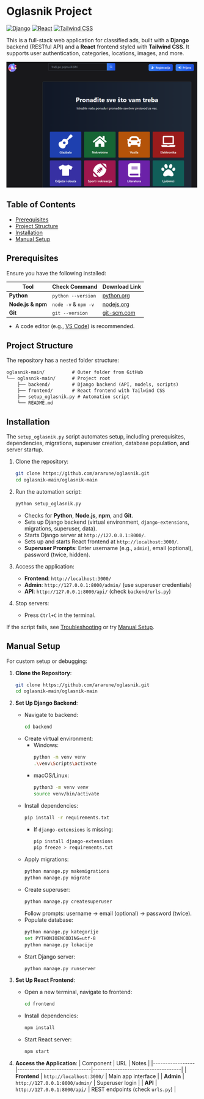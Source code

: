 # Oglasnik Project

[![Django](https://img.shields.io/badge/Django-5.0.6-blue.svg)](https://www.djangoproject.com/)
[![React](https://img.shields.io/badge/React-18.x-green.svg)](https://reactjs.org/)
[![Tailwind CSS](https://img.shields.io/badge/Tailwind-CSS-38B2AC.svg)](https://tailwindcss.com/)

This is a full-stack web application for classified ads, built with a **Django** backend (RESTful API) and a **React** frontend styled with **Tailwind CSS**. It supports user authentication, categories, locations, images, and more.

<img src="/slika.png" alt="Oglasnik App Screenshot" width="500"/>

## Table of Contents

- [Prerequisites](#prerequisites)
- [Project Structure](#project-structure)
- [Installation](#installation)
- [Manual Setup](#manual-setup)


## Prerequisites

Ensure you have the following installed:

| Tool              | Check Command                  | Download Link                             |
|-------------------|-------------------------------|--------------------------------------------|
| **Python**        | `python --version`            | [python.org](https://www.python.org)       |
| **Node.js & npm** | `node -v` & `npm -v`          | [nodejs.org](https://nodejs.org)           |
| **Git**           | `git --version`               | [git-scm.com](https://git-scm.com)         |

- A code editor (e.g., [VS Code](https://code.visualstudio.com/)) is recommended.

## Project Structure

The repository has a nested folder structure:

```
oglasnik-main/          # Outer folder from GitHub
└── oglasnik-main/      # Project root
    ├── backend/        # Django backend (API, models, scripts)
    ├── frontend/       # React frontend with Tailwind CSS
    ├── setup_oglasnik.py # Automation script
    └── README.md
```

## Installation

The `setup_oglasnik.py` script automates setup, including prerequisites, dependencies, migrations, superuser creation, database population, and server startup.

1. Clone the repository:
   ```bash
   git clone https://github.com/ararune/oglasnik.git
   cd oglasnik-main/oglasnik-main
   ```

2. Run the automation script:
   ```bash
   python setup_oglasnik.py
   ```
   - Checks for **Python**, **Node.js**, **npm**, and **Git**.
   - Sets up Django backend (virtual environment, `django-extensions`, migrations, superuser, data).
   - Starts Django server at `http://127.0.0.1:8000/`.
   - Sets up and starts React frontend at `http://localhost:3000/`.
   - **Superuser Prompts**: Enter username (e.g., `admin`), email (optional), password (twice, hidden).

3. Access the application:
   - **Frontend**: `http://localhost:3000/`
   - **Admin**: `http://127.0.0.1:8000/admin/` (use superuser credentials)
   - **API**: `http://127.0.0.1:8000/api/` (check `backend/urls.py`)

4. Stop servers:
   - Press `Ctrl+C` in the terminal.

If the script fails, see [Troubleshooting](#troubleshooting) or try [Manual Setup](#manual-setup).

## Manual Setup

For custom setup or debugging:

1. **Clone the Repository**:
   ```bash
   git clone https://github.com/ararune/oglasnik.git
   cd oglasnik-main/oglasnik-main
   ```

2. **Set Up Django Backend**:
   - Navigate to backend:
     ```bash
     cd backend
     ```
   - Create virtual environment:
     - Windows:
       ```bash
       python -m venv venv
       .\venv\Scripts\activate
       ```
     - macOS/Linux:
       ```bash
       python3 -m venv venv
       source venv/bin/activate
       ```
   - Install dependencies:
     ```bash
     pip install -r requirements.txt
     ```
     - If `django-extensions` is missing:
       ```bash
       pip install django-extensions
       pip freeze > requirements.txt
       ```
   - Apply migrations:
     ```bash
     python manage.py makemigrations
     python manage.py migrate
     ```
   - Create superuser:
     ```bash
     python manage.py createsuperuser
     ```
     Follow prompts: username → email (optional) → password (twice).
   - Populate database:
     ```bash
     python manage.py kategorije
     set PYTHONIOENCODING=utf-8
     python manage.py lokacije
     ```
   - Start Django server:
     ```bash
     python manage.py runserver
     ```

3. **Set Up React Frontend**:
   - Open a new terminal, navigate to frontend:
     ```bash
     cd frontend
     ```
   - Install dependencies:
     ```bash
     npm install
     ```
   - Start React server:
     ```bash
     npm start
     ```

4. **Access the Application**:
   | Component       | URL                          | Notes                              |
   |-----------------|------------------------------|------------------------------------|
   | **Frontend**   | `http://localhost:3000/`    | Main app interface                 |
   | **Admin**      | `http://127.0.0.1:8000/admin/` | Superuser login                    |
   | **API**        | `http://127.0.0.1:8000/api/` | REST endpoints (check `urls.py`)  |


